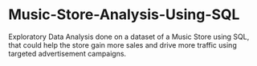 # Music-Store-Analysis-Using-SQL
Exploratory Data Analysis done on a dataset of a Music Store using SQL, that could help the store gain more sales and drive more traffic using targeted advertisement campaigns. 

